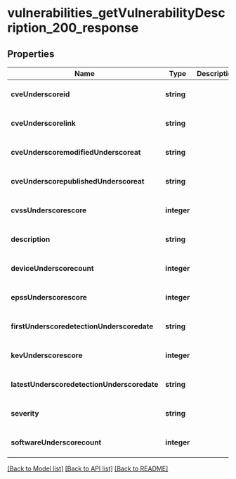 # vulnerabilities_getVulnerabilityDescription_200_response

## Properties
Name | Type | Description | Notes
------------ | ------------- | ------------- | -------------
**cveUnderscoreid** | **string** |  | [optional] [default to null]
**cveUnderscorelink** | **string** |  | [optional] [default to null]
**cveUnderscoremodifiedUnderscoreat** | **string** |  | [optional] [default to null]
**cveUnderscorepublishedUnderscoreat** | **string** |  | [optional] [default to null]
**cvssUnderscorescore** | **integer** |  | [optional] [default to null]
**description** | **string** |  | [optional] [default to null]
**deviceUnderscorecount** | **integer** |  | [optional] [default to null]
**epssUnderscorescore** | **integer** |  | [optional] [default to null]
**firstUnderscoredetectionUnderscoredate** | **string** |  | [optional] [default to null]
**kevUnderscorescore** | **integer** |  | [optional] [default to null]
**latestUnderscoredetectionUnderscoredate** | **string** |  | [optional] [default to null]
**severity** | **string** |  | [optional] [default to null]
**softwareUnderscorecount** | **integer** |  | [optional] [default to null]

[[Back to Model list]](../README.md#documentation-for-models) [[Back to API list]](../README.md#documentation-for-api-endpoints) [[Back to README]](../README.md)


